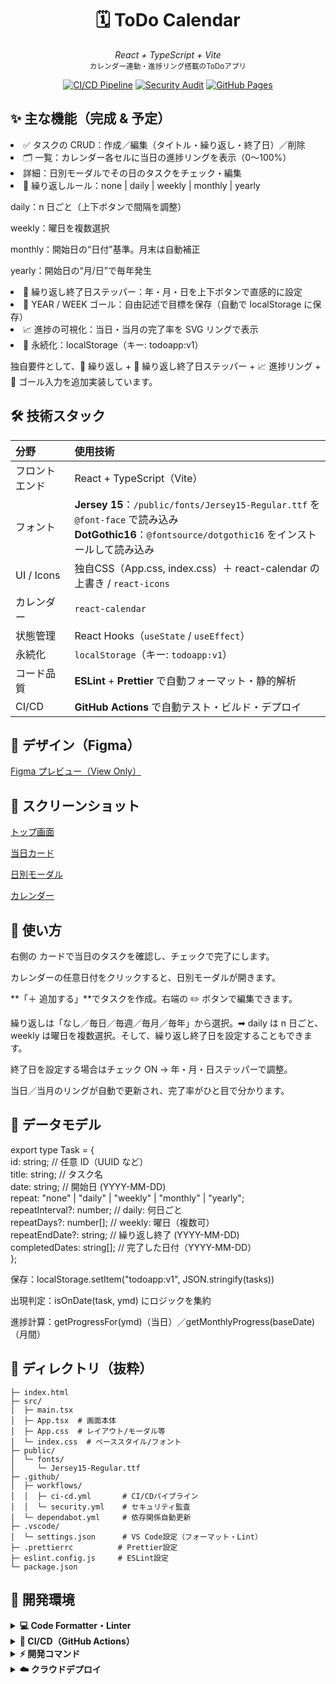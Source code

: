 <h1 align="center">🗓️ ToDo Calendar</h1>

<p align="center">
  <em>React + TypeScript + Vite</em><br>
  <small>カレンダー連動・進捗リング搭載のToDoアプリ</small>
</p>

<div align="center">

[![CI/CD Pipeline](https://github.com/Tanaka2006/ToDo/actions/workflows/ci-cd.yml/badge.svg)](https://github.com/Tanaka2006/ToDo/actions/workflows/ci-cd.yml)
[![Security Audit](https://github.com/Tanaka2006/ToDo/actions/workflows/security.yml/badge.svg)](https://github.com/Tanaka2006/ToDo/actions/workflows/security.yml)
[![GitHub Pages](https://img.shields.io/badge/demo-live-brightgreen)](https://Tanaka2006.github.io/ToDo/)

</div>

<h2 align="start">✨ 主な機能（完成 & 予定）</h2>

<li>✅ タスクの CRUD：作成／編集（タイトル・繰り返し・終了日）／削除</li>

<li>🗂️ 一覧：カレンダー各セルに当日の進捗リングを表示（0〜100%）</li>

<li>詳細：日別モーダルでその日のタスクをチェック・編集</li>

<li>🔁 繰り返しルール：none | daily | weekly | monthly | yearly</li>

daily：n 日ごと（上下ボタンで間隔を調整）

weekly：曜日を複数選択

monthly：開始日の“日付”基準。月末は自動補正

yearly：開始日の“月/日”で毎年発生

<li>📅 繰り返し終了日ステッパー：年・月・日を上下ボタンで直感的に設定</li>

<li>🎯 YEAR / WEEK ゴール：自由記述で目標を保存（自動で localStorage に保存）</li>

<li>📈 進捗の可視化：当日・当月の完了率を SVG リングで表示</li>

<li>💾 永続化：localStorage（キー: todoapp:v1）</li>

独自要件として、🔁 繰り返し + 📅 繰り返し終了日ステッパー + 📈 進捗リング + 🎯 ゴール入力を追加実装しています。

<h2 align="left">🛠 技術スタック</h2>

<table>
  <thead>
    <tr>
      <th align="left">分野</th>
      <th align="left">使用技術</th>
    </tr>
  </thead>
  <tbody>
    <tr>
      <td>フロントエンド</td>
      <td>React + TypeScript（Vite）</td>
    </tr>
    <tr>
      <td>フォント</td>
      <td>
        <strong>Jersey 15</strong>：<code>/public/fonts/Jersey15-Regular.ttf</code> を <code>@font-face</code> で読み込み<br>
        <strong>DotGothic16</strong>：<code>@fontsource/dotgothic16</code> をインストールして読み込み
      </td>
    </tr>
    <tr>
      <td>UI / Icons</td>
      <td>独自CSS（App.css, index.css）＋ react-calendar の上書き / <code>react-icons</code></td>
    </tr>
    <tr>
      <td>カレンダー</td>
      <td><code>react-calendar</code></td>
    </tr>
    <tr>
      <td>状態管理</td>
      <td>React Hooks（<code>useState</code> / <code>useEffect</code>）</td>
    </tr>
    <tr>
      <td>永続化</td>
      <td><code>localStorage</code>（キー: <code>todoapp:v1</code>）</td>
    </tr>
    <tr>
      <td>コード品質</td>
      <td><strong>ESLint</strong> + <strong>Prettier</strong> で自動フォーマット・静的解析</td>
    </tr>
    <tr>
      <td>CI/CD</td>
      <td><strong>GitHub Actions</strong> で自動テスト・ビルド・デプロイ</td>
    </tr>
    
  </tbody>
</table>
<h2>🎨 デザイン（Figma）</h2>
<p>
   <a href="https://www.figma.com/design/qN2YVkk0N9sYMzGQsiUcRc/%E7%84%A1%E9%A1%8C?node-id=638-6&t=awxn3oFtJw27Gkf2-1" target="_blank">Figma プレビュー（View Only）</a>
</p>
<h2 align="start">📸 スクリーンショット</h2>

[トップ画面](docs/images/main.png)

[当日カード](docs/images/card.png)

[日別モーダル](docs/images/day-modal.png)

[カレンダー](docs/images/calendar.png)

<h2 align="start">🧭 使い方</h2>
右側の カードで当日のタスクを確認し、チェックで完了にします。

カレンダーの任意日付をクリックすると、日別モーダルが開きます。

**「＋ 追加する」**でタスクを作成。右端の ✏️ ボタンで編集できます。

繰り返しは「なし／毎日／毎週／毎月／毎年」から選択。➡︎ daily は n 日ごと、weekly は曜日を複数選択。そして、繰り返し終了日を設定することもできます。

終了日を設定する場合はチェック ON → 年・月・日ステッパーで調整。

当日／当月のリングが自動で更新され、完了率がひと目で分かります。

<h2 align="start">🧱 データモデル</h2>

export type Task = {<br>
id: string; // 任意 ID（UUID など）<br>
title: string; // タスク名<br>
date: string; // 開始日 (YYYY-MM-DD)<br>
repeat: "none" | "daily" | "weekly" | "monthly" | "yearly";<br>
repeatInterval?: number; // daily: 何日ごと<br>
repeatDays?: number[]; // weekly: 曜日（複数可）<br>
repeatEndDate?: string; // 繰り返し終了 (YYYY-MM-DD)<br>
completedDates: string[]; // 完了した日付（YYYY-MM-DD）<br>
};

保存：localStorage.setItem("todoapp:v1", JSON.stringify(tasks))

出現判定：isOnDate(task, ymd) にロジックを集約

進捗計算：getProgressFor(ymd)（当日）／getMonthlyProgress(baseDate)（月間）

<h2 align="start">📂 ディレクトリ（抜粋）</h2>

```
├─ index.html
├─ src/
│  ├─ main.tsx
│  ├─ App.tsx  # 画面本体
│  ├─ App.css  # レイアウト/モーダル等
│  └─ index.css  # ベーススタイル/フォント
├─ public/
│  └─ fonts/
│     └─ Jersey15-Regular.ttf
├─ .github/
│  ├─ workflows/
│  │  ├─ ci-cd.yml       # CI/CDパイプライン
│  │  └─ security.yml    # セキュリティ監査
│  └─ dependabot.yml     # 依存関係自動更新
├─ .vscode/
│  └─ settings.json      # VS Code設定（フォーマット・Lint）
├─ .prettierrc          # Prettier設定
├─ eslint.config.js     # ESLint設定
└─ package.json
```

<h2 align="start">🚀 開発環境</h2>

<details>
<summary><strong>💻 Code Formatter・Linter</strong></summary>
<br>

<table>
  <thead>
    <tr>
      <th align="left">ツール</th>
      <th align="left">役割</th>
      <th align="left">設定ファイル</th>
      <th align="left">実行コマンド</th>
    </tr>
  </thead>
  <tbody>
    <tr>
      <td><strong>ESLint</strong></td>
      <td>TypeScript・React対応の静的解析<br>コードの問題を自動検出</td>
      <td><code>eslint.config.js</code></td>
      <td><code>npm run lint</code></td>
    </tr>
    <tr>
      <td><strong>Prettier</strong></td>
      <td>コード自動フォーマット<br>統一されたコードスタイル</td>
      <td><code>.prettierrc</code></td>
      <td><code>npm run format</code></td>
    </tr>
    <tr>
      <td><strong>VS Code設定</strong></td>
      <td>保存時自動フォーマット・Lint修正<br>開発効率の向上</td>
      <td><code>.vscode/settings.json</code></td>
      <td>自動実行（保存時）</td>
    </tr>
  </tbody>
</table>

<blockquote>
<p>💡 <strong>自動化のメリット</strong></p>
<ul>
  <li>✅ コードスタイルの統一</li>
  <li>✅ バグの早期発見</li>
  <li>✅ コードレビューの品質向上</li>
  <li>✅ 開発効率の向上</li>
</ul>
</blockquote>

</details>

<details>
<summary><strong>🔄 CI/CD（GitHub Actions）</strong></summary>
<br>

<table>
  <thead>
    <tr>
      <th align="left">ワークフロー</th>
      <th align="left">トリガー</th>
      <th align="left">実行内容</th>
      <th align="left">設定ファイル</th>
    </tr>
  </thead>
  <tbody>
    <tr>
      <td><strong>CI/CDパイプライン</strong></td>
      <td>
        • Push (main, develop)<br>
        • Pull Request (main)
      </td>
      <td>
        1️⃣ コード品質チェック（ESLint・Prettier）<br>
        2️⃣ ビルドテスト（TypeScript・Vite）<br>
        3️⃣ 自動デプロイ（GitHub Pages）
      </td>
      <td><code>.github/workflows/ci-cd.yml</code></td>
    </tr>
    <tr>
      <td><strong>セキュリティ監査</strong></td>
      <td>
        • 週次スケジュール（月曜 09:00）<br>
        • package.json変更時
      </td>
      <td>
        🔍 npm audit実行<br>
        📊 脆弱性レポート生成<br>
        📦 依存関係チェック
      </td>
      <td><code>.github/workflows/security.yml</code></td>
    </tr>
    <tr>
      <td><strong>依存関係自動更新</strong></td>
      <td>週次スケジュール（月曜 09:00）</td>
      <td>
        🔄 npm依存関係の更新PR作成<br>
        🔄 GitHub Actions更新PR作成
      </td>
      <td><code>.github/dependabot.yml</code></td>
    </tr>
  </tbody>
</table>

<h4>📊 ワークフロー実行状況</h4>
<div align="center">

[![CI/CD Pipeline](https://github.com/Tanaka2006/ToDo/actions/workflows/ci-cd.yml/badge.svg)](https://github.com/Tanaka2006/ToDo/actions/workflows/ci-cd.yml)
[![Security Audit](https://github.com/Tanaka2006/ToDo/actions/workflows/security.yml/badge.svg)](https://github.com/Tanaka2006/ToDo/actions/workflows/security.yml)

</div>

<blockquote>
<p>🚀 <strong>CI/CDの効果</strong></p>
<ul>
  <li>✅ コードの品質保証</li>
  <li>✅ デプロイの自動化</li>
  <li>✅ セキュリティリスクの早期発見</li>
  <li>✅ 依存関係の最新化</li>
</ul>
</blockquote>

</details>

<details>
<summary><strong>⚡ 開発コマンド</strong></summary>
<br>

<table>
  <thead>
    <tr>
      <th align="left">分類</th>
      <th align="left">コマンド</th>
      <th align="left">説明</th>
    </tr>
  </thead>
  <tbody>
    <tr>
      <td rowspan="3"><strong>開発</strong></td>
      <td><code>npm run dev</code></td>
      <td>🔥 開発サーバー起動（ホットリロード付き）</td>
    </tr>
    <tr>
      <td><code>npm run build</code></td>
      <td>🏗️ プロダクションビルド</td>
    </tr>
    <tr>
      <td><code>npm run preview</code></td>
      <td>👀 ビルド結果をプレビュー</td>
    </tr>
    <tr>
      <td rowspan="4"><strong>コード品質</strong></td>
      <td><code>npm run lint</code></td>
      <td>🔍 ESLintによるコードチェック</td>
    </tr>
    <tr>
      <td><code>npm run lint:fix</code></td>
      <td>🔧 ESLintによる自動修正</td>
    </tr>
    <tr>
      <td><code>npm run format</code></td>
      <td>✨ Prettierによるフォーマット</td>
    </tr>
    <tr>
      <td><code>npm run format:check</code></td>
      <td>👁️ フォーマットチェック（修正なし）</td>
    </tr>
    <tr>
      <td rowspan="2"><strong>統合</strong></td>
      <td><code>npm run ci</code></td>
      <td>🔄 CI環境と同じチェック実行</td>
    </tr>
    <tr>
      <td><code>npm run deploy</code></td>
      <td>🚀 手動デプロイ（gh-pages）</td>
    </tr>
  </tbody>
</table>

<h4>📋 推奨開発フロー</h4>
<ol>
  <li><code>npm run dev</code> で開発サーバー起動</li>
  <li>コード編集（VS Codeで保存時自動フォーマット）</li>
  <li><code>npm run ci</code> でローカルチェック</li>
  <li>Git commit & push（CI/CDが自動実行）</li>
</ol>

</details>

<details>
<summary><strong>☁️ クラウドデプロイ</strong></summary>
<br>

<table>
  <thead>
    <tr>
      <th align="left">サービス</th>
      <th align="left">URL</th>
      <th align="left">デプロイ方法</th>
      <th align="left">特徴</th>
    </tr>
  </thead>
  <tbody>
    <tr>
      <td><strong>GitHub Pages</strong></td>
      <td><a href="https://Tanaka2006.github.io/ToDo/" target="_blank">🔗 Live Demo</a></td>
      <td>GitHub Actions自動デプロイ</td>
      <td>✅ 無料<br>✅ 自動SSL<br>✅ Git連携</td>
    </tr>
    <tr>
      <td><strong>Vercel</strong></td>
      <td><em>設定後に表示</em></td>
      <td>GitHub連携 or CLI</td>
      <td>⚡ 高速<br>🎯 React最適化<br>🔄 プレビューURL</td>
    </tr>
    <tr>
      <td><strong>Netlify</strong></td>
      <td><em>設定後に表示</em></td>
      <td>ドラッグ&ドロップ or Git連携</td>
      <td>🛠️ 豊富な機能<br>📋 フォーム処理<br>⚡ CDN</td>
    </tr>
    <tr>
      <td><strong>Firebase Hosting</strong></td>
      <td><em>設定後に表示</em></td>
      <td>Firebase CLI</td>
      <td>🌐 グローバルCDN<br>🔒 無料SSL<br>📊 分析機能</td>
    </tr>
  </tbody>
</table>

<h4>🎯 推奨デプロイ手順（Vercel）</h4>
<ol>
  <li><a href="https://vercel.com/" target="_blank">Vercel</a> でアカウント作成</li>
  <li>「Import Git Repository」でGitHubリポジトリを選択</li>
  <li>フレームワーク「Vite」を選択（自動検出）</li>
  <li>「Deploy」をクリック → 自動デプロイ開始</li>
  <li>カスタムドメイン設定（オプション）</li>
</ol>

<h4>⚙️ 手動デプロイコマンド</h4>

```bash
# Netlify CLI
npm install -g netlify-cli
npm run build
netlify deploy --prod --dir=dist

# Firebase CLI
npm install -g firebase-tools
npm run build
firebase login
firebase init hosting
firebase deploy

# Vercel CLI
npm install -g vercel
npm run build
vercel --prod
```

<blockquote>
<p>💡 <strong>デプロイサービス比較</strong></p>
<ul>
  <li>🆓 <strong>無料で始めたい</strong> → GitHub Pages / Vercel</li>
  <li>⚡ <strong>高速・最適化重視</strong> → Vercel</li>
  <li>🛠️ <strong>機能豊富</strong> → Netlify</li>
  <li>🏢 <strong>企業・スケール重視</strong> → AWS / Firebase</li>
</ul>
</blockquote>

</details>
